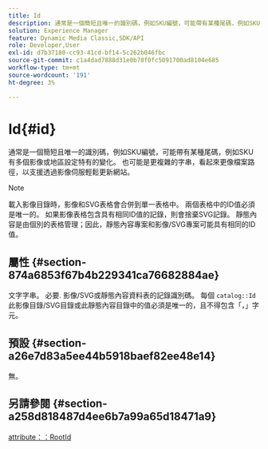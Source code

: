 ```yaml
---
title: Id
description: 通常是一個簡短且唯一的識別碼，例如SKU編號，可能帶有某種尾碼，例如SKU有多個影像或地區設定特有的變化。
solution: Experience Manager
feature: Dynamic Media Classic,SDK/API
role: Developer,User
exl-id: d7b37180-cc93-41cd-bf14-5c262b046fbc
source-git-commit: c1a4dad7888d31e0b78f0fc5091700ad8104e685
workflow-type: tm+mt
source-wordcount: '191'
ht-degree: 3%

---
```


# Id{#id}

通常是一個簡短且唯一的識別碼，例如SKU編號，可能帶有某種尾碼，例如SKU有多個影像或地區設定特有的變化。 也可能是更複雜的字串，看起來更像檔案路徑，以支援透過影像伺服輕鬆更新網站。

>[!NOTE]
>
>載入影像目錄時，影像和SVG表格會合併到單一表格中。 兩個表格中的ID值必須是唯一的。 如果影像表格包含具有相同ID值的記錄，則會捨棄SVG記錄。 靜態內容是由個別的表格管理；因此，靜態內容專案和影像/SVG專案可能具有相同的ID值。

## 屬性 {#section-874a6853f67b4b229341ca76682884ae}

文字字串。 必要. 影像/SVG或靜態內容資料表的記錄識別碼。 每個 `catalog::Id` 此影像目錄/SVG目錄或此靜態內容目錄中的值必須是唯一的，且不得包含「，」字元。

## 預設 {#section-a26e7d83a5ee44b5918baef82ee48e14}

無。

## 另請參閱 {#section-a258d818487d4ee6b7a99a65d18471a9}

[attribute：：RootId](../../../../../../is-api/image-catalog/image-serving-api-ref/c-image-catalog-reference/c-attributes-reference/r-rootid.md#reference-13653312925e4a08b90f99961d53f546)

